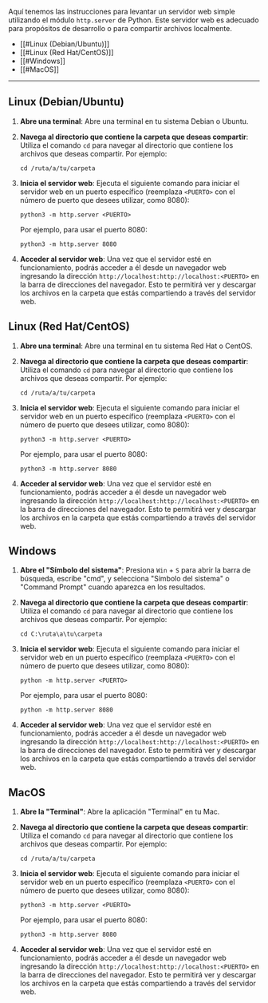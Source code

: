 Aquí tenemos las instrucciones para levantar un servidor web simple utilizando el módulo `http.server` de Python. Este servidor web es adecuado para propósitos de desarrollo o para compartir archivos localmente.

- [[#Linux (Debian/Ubuntu)]]
- [[#Linux (Red Hat/CentOS)]]
- [[#Windows]]
- [[#MacOS]]

---
## Linux (Debian/Ubuntu)

1. **Abre una terminal**:
	Abre una terminal en tu sistema Debian o Ubuntu.

2. **Navega al directorio que contiene la carpeta que deseas compartir**:
    Utiliza el comando `cd` para navegar al directorio que contiene los archivos que deseas compartir. Por ejemplo:
    ```shell
    cd /ruta/a/tu/carpeta
	```

3. **Inicia el servidor web**:
    Ejecuta el siguiente comando para iniciar el servidor web en un puerto específico (reemplaza `<PUERTO>` con el número de puerto que desees utilizar, como 8080):
    ```shell
    python3 -m http.server <PUERTO>
	```
    Por ejemplo, para usar el puerto 8080:
    ```shell
    python3 -m http.server 8080
	```

4. **Acceder al servidor web**:
	 Una vez que el servidor esté en funcionamiento, podrás acceder a él desde un navegador web ingresando la dirección `http://localhost:http://localhost:<PUERTO>` en la barra de direcciones del navegador. Esto te permitirá ver y descargar los archivos en la carpeta que estás compartiendo a través del servidor web.
## Linux  (Red Hat/CentOS)

1. **Abre una terminal**:
    Abre una terminal en tu sistema Red Hat o CentOS.
    
2. **Navega al directorio que contiene la carpeta que deseas compartir**:
    Utiliza el comando `cd` para navegar al directorio que contiene los archivos que deseas compartir. Por ejemplo:
    ```shell
    cd /ruta/a/tu/carpeta
	```

3. **Inicia el servidor web**:
    Ejecuta el siguiente comando para iniciar el servidor web en un puerto específico (reemplaza `<PUERTO>` con el número de puerto que desees utilizar, como 8080):
    ```shell
    python3 -m http.server <PUERTO>
	```
    Por ejemplo, para usar el puerto 8080:
    ```shell
    python3 -m http.server 8080
	```

4. **Acceder al servidor web**:
	 Una vez que el servidor esté en funcionamiento, podrás acceder a él desde un navegador web ingresando la dirección `http://localhost:http://localhost:<PUERTO>` en la barra de direcciones del navegador. Esto te permitirá ver y descargar los archivos en la carpeta que estás compartiendo a través del servidor web.
## Windows

1. **Abre el "Símbolo del sistema"**:
    Presiona `Win` + `S` para abrir la barra de búsqueda, escribe "cmd", y selecciona "Símbolo del sistema" o "Command Prompt" cuando aparezca en los resultados.
    
2. **Navega al directorio que contiene la carpeta que deseas compartir**:
    Utiliza el comando `cd` para navegar al directorio que contiene los archivos que deseas compartir. Por ejemplo:
    ```shell
    cd C:\ruta\a\tu\carpeta
	```

3. **Inicia el servidor web**:
    Ejecuta el siguiente comando para iniciar el servidor web en un puerto específico (reemplaza `<PUERTO>` con el número de puerto que desees utilizar, como 8080):
    ```shell
    python -m http.server <PUERTO>
	```
    Por ejemplo, para usar el puerto 8080:
    ```shell
    python -m http.server 8080
	```

4. **Acceder al servidor web**:
	 Una vez que el servidor esté en funcionamiento, podrás acceder a él desde un navegador web ingresando la dirección `http://localhost:http://localhost:<PUERTO>` en la barra de direcciones del navegador. Esto te permitirá ver y descargar los archivos en la carpeta que estás compartiendo a través del servidor web.
## MacOS

1. **Abre la "Terminal"**:
    Abre la aplicación "Terminal" en tu Mac.

2. **Navega al directorio que contiene la carpeta que deseas compartir**:
    Utiliza el comando `cd` para navegar al directorio que contiene los archivos que deseas compartir. Por ejemplo:
    ```shell
    cd /ruta/a/tu/carpeta
	```

3. **Inicia el servidor web**:
    Ejecuta el siguiente comando para iniciar el servidor web en un puerto específico (reemplaza `<PUERTO>` con el número de puerto que desees utilizar, como 8080):
    ```shell
    python3 -m http.server <PUERTO>
	```
    Por ejemplo, para usar el puerto 8080:
    ```shell
    python3 -m http.server 8080
	```

4. **Acceder al servidor web**:
	 Una vez que el servidor esté en funcionamiento, podrás acceder a él desde un navegador web ingresando la dirección `http://localhost:http://localhost:<PUERTO>` en la barra de direcciones del navegador. Esto te permitirá ver y descargar los archivos en la carpeta que estás compartiendo a través del servidor web.




